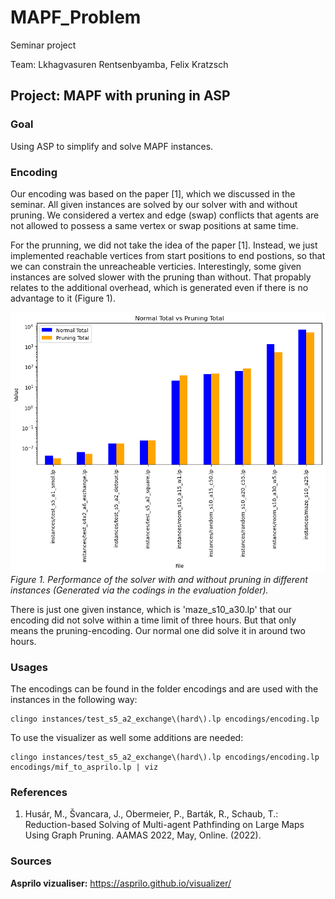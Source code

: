 # MAPF_Problem
Seminar project

Team: Lkhagvasuren Rentsenbyamba, Felix Kratzsch 
## Project: MAPF with pruning in ASP
### Goal
Using ASP to simplify and solve MAPF instances.

### Encoding
Our encoding was based on the paper [1], which we discussed in the seminar. All given instances are solved by our solver with and without pruning. We considered a vertex and edge (swap) conflicts that agents are not allowed to possess a same vertex or swap positions at same time. 
 
For the prunning, we did not take the idea of the paper [1]. Instead, we just implemented reachable vertices from start positions to end postions, so that we can constrain the unreacheable verticies. Interestingly, some given instances are solved slower with the pruning than without. That propably relates to the additional overhead, which is generated even if there is no advantage to it (Figure 1).

![](evaluation/comparison.png)
_Figure 1. Performance of the solver with and without pruning in different instances (Generated via the codings in the evaluation folder)._

There is just one given instance, which is 'maze_s10_a30.lp' that our encoding did not solve within a time limit of three hours. But that only means the pruning-encoding. Our normal one did solve it in around two hours.

### Usages
The encodings can be found in the folder encodings and are used with the instances in the following way:
```
clingo instances/test_s5_a2_exchange\(hard\).lp encodings/encoding.lp
```

To use the visualizer as well some additions are needed:
```
clingo instances/test_s5_a2_exchange\(hard\).lp encodings/encoding.lp encodings/mif_to_asprilo.lp | viz
```

### References 
1.    Husár, M., Švancara, J., Obermeier, P., Barták, R., Schaub, T.: Reduction-based
   Solving of Multi-agent Pathfinding on Large Maps Using Graph Pruning. AAMAS
   2022, May, Online. (2022).

### Sources
**Asprilo vizualiser:** https://asprilo.github.io/visualizer/
